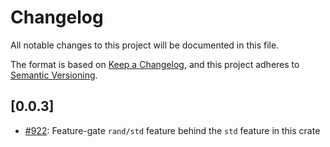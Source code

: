 # Changelog

All notable changes to this project will be documented in this file.

The format is based on [Keep a Changelog](https://keepachangelog.com/en/1.1.0/),
and this project adheres to [Semantic Versioning](https://semver.org/spec/v2.0.0.html).

## [0.0.3]

- [#922](https://github.com/cryspen/libcrux/pull/922): Feature-gate `rand/std` feature behind the `std` feature in this crate
